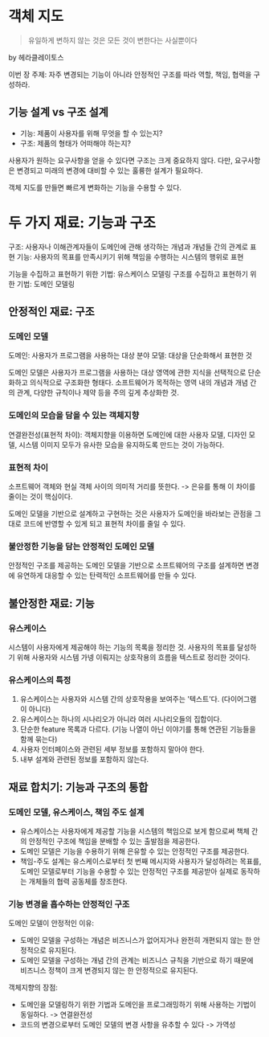 # 객체 지도

> 유일하게 변하지 않는 것은 모든 것이 변한다는 사실뿐이다

by 헤라클레이토스

이번 장 주제: 자주 변경되는 기능이 아니라 안정적인 구조를 따라 역할, 책임, 협력을 구성하라.

## 기능 설계 vs 구조 설계

* 기능: 제품이 사용자를 위해 무엇을 할 수 있는지?
* 구조: 제품의 형태가 어떠해야 하는지?

사용자가 원하는 요구사항을 얻을 수 있다면 구조는 크게 중요하지 않다. 다만, 요구사항은 변경되고 미래의 변경에 대비할 수 있는 훌륭한 설계가 필요하다.

객체 지도를 만들면 빠르게 변화하는 기능을 수용할 수 있다.

# 두 가지 재료: 기능과 구조

구조: 사용자나 이해관계자들이 도메인에 관해 생각하는 개념과 개념들 간의 관계로 표현
기능: 사용자의 목표를 만족시키기 위해 책임을 수행하는 시스템의 행위로 표현

기능을 수집하고 표현하기 위한 기법: 유스케이스 모델링
구조를 수집하고 표현하기 위한 기법: 도메인 모델링

## 안정적인 재료: 구조

### 도메인 모델

도메인: 사용자가 프로그램을 사용하는 대상 분야
모델: 대상을 단순화해서 표현한 것

도메인 모델은 사용자가 프로그램을 사용하는 대상 영역에 관한 지식을 선택적으로 단순화하고 의식적으로 구조화한 형태다.
소프트웨어가 목적하는 영역 내의 개념과 개념 간의 관계, 다양한 규칙이나 제약 등을 주의 깊게 추상화한 것.

### 도메인의 모습을 담을 수 있는 객체지향

연결완전성(표현적 차이): 객체지향을 이용하면 도메인에 대한 사용자 모델, 디자인 모델, 시스템 이미지 모두가 유사한 모습을 유지하도록 만드는 것이 가능하다.

### 표현적 차이

소프트웨어 객체와 현실 객체 사이의 의미적 거리를 뜻한다. -> 은유를 통해 이 차이를 줄이는 것이 핵심이다.

도메인 모델을 기반으로 설계하고 구현하는 것은 사용자가 도메인을 바라보는 관점을 그대로 코드에 반영할 수 있게 되고 표현적 차이를 줄일 수 있다.

### 불안정한 기능을 담는 안정적인 도메인 모델

안정적인 구조를 제공하는 도메인 모델을 기반으로 소프트웨어의 구조를 설계하면 변경에 유연하게 대응할 수 있는 탄력적인 소프트웨어를 만들 수 있다.

## 불안정한 재료: 기능

### 유스케이스

시스템이 사용자에게 제공해야 하는 기능의 목록을 정리한 것. 사용자의 목표를 달성하기 위해 사용자와 시스템 가넹 이뤄지는 상호작용의 흐름을 텍스트로 정리한 것이다.

### 유스케이스의 특정

1. 유스케이스는 사용자와 시스템 간의 상호작용을 보여주는 '텍스트'다. (다이어그램이 아니다)
1. 유스케이스는 하나의 시나리오가 아니라 여러 시나리오들의 집합이다.
1. 단순한 feature 목록과 다르다. (기능 나열이 아닌 이야기를 통해 연관된 기능들을 함께 묶는다)
1. 사용자 인터페이스와 관련된 세부 정보를 포함하지 말아야 한다.
1. 내부 설계와 관련된 정보를 포함하지 않는다.

## 재료 합치기: 기능과 구조의 통합

### 도메인 모델, 유스케이스, 책임 주도 설계

* 유스케이스는 사용자에게 제공할 기능을 시스템의 책임으로 보게 함으로써 책체 간의 안정적인 구조에 책임을 분배할 수 있는 출발점을 제공한다.
* 도메인 모델은 기능을 수용하기 위해 은유할 수 있는 안정적인 구조를 제공한다.
* 책임-주도 설계는 유스케이스로부터 첫 번째 메시지와 사용자가 달성하려는 목표를, 도메인 모델로부터 기능을 수용할 수 있는 안정적인 구조를 제공받아 실제로 동작하는 개체들의 협력 공동체를 창조한다.

### 기능 변경을 흡수하는 안정적인 구조

도메인 모델이 안정적인 이유:

* 도메인 모델을 구성하는 개념은 비즈니스가 없어지거나 완전히 개편되지 않는 한 안정적으로 유지된다.
* 도메인 모델을 구성하는 개념 간의 관계는 비즈니스 규칙을 기반으로 하기 때문에 비즈니스 정책이 크게 변경되지 않는 한 안정적으로 유지된다.

객체지향의 장점:
* 도메인을 모델링하기 위한 기법과 도메인을 프로그래밍하기 위해 사용하는 기법이 동일하다. -> 연결완전성
* 코드의 변경으로부터 도메인 모델의 변경 사항을 유추할 수 있다 -> 가역성
